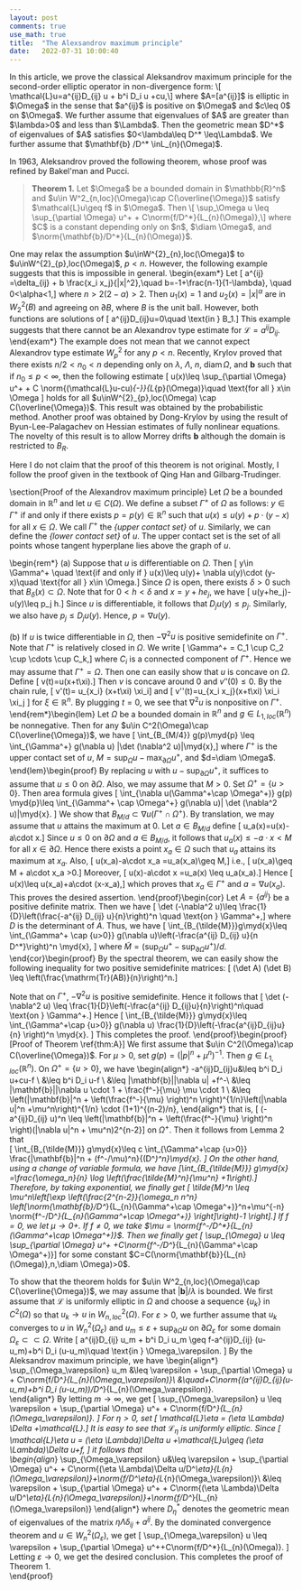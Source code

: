```yaml
---
layout: post
comments: true
use_math: true
title:  "The Alexsandrov maximum principle"
date:   2022-07-31 10:00:40 
---
```


<div>
In this article, we prove the classical Aleksandrov maximum principle for the second-order elliptic operator in non-divergence form:
\[	\mathcal{L}u=a^{ij}D_{ij} u + b^i D_i u +cu,\]
where $A=[a^{ij}]$ is elliptic in $\Omega$ in the sense that $a^{ij}$ is positive on $\Omega$ and $c\leq 0$ on $\Omega$. We further assume that eigenvalues of $A$ are greater than $\lambda>0$ and less than $\Lambda$. Then the geometric mean $D^*$ of eigenvalues of $A$ satisfies $0<\lambda\leq D^* \leq\Lambda$. We further assume that $\mathbf{b} /D^* \inL_{n}(\Omega)$. 

In 1963, Aleksandrov proved the following theorem, whose proof was refined by Bakel'man and Pucci.
</div>
  
  <blockquote> <strong> Theorem 1.</strong> 
Let $\Omega$ be a bounded domain in $\mathbb{R}^n$ and $u\in W^2_{n,loc}(\Omega)\cap C(\overline{\Omega})$ satisfy $\mathcal{L}u\geq f$ in $\Omega$. Then 
\[	\sup_\Omega u \leq \sup_{\partial \Omega} u^+ + C\norm{f/D^*}{L_{n}(\Omega)},\]
where $C$ is a constant depending only on $n$, $\diam \Omega$, and $\norm{\mathbf{b}/D^*}{L_{n}(\Omega)}$.
  </blockquote>
  
One may relax the assumption $u\inW^{2}_{n},loc(\Omega)$ to $u\inW^{2}_{p},loc(\Omega)$, $p<n$. However, the following example suggests that this is impossible in general. 
\begin{exam*}
Let 
\[	 a^{ij} =\delta_{ij} + b \frac{x_i x_j}{|x|^2},\quad b=-1+\frac{n-1}{1-\lambda}, \quad 0<\alpha<1,\]
where $n>2(2-\alpha)>2$. Then $u_1(x)=1$ and $u_2(x)=|x|^\alpha$ are in $W^2_{2}(B)$ and agreeing on $\partial B$, where $B$ is the unit ball. However, both functions are solutions of 
\[	a^{ij}D_{ij}u=0\quad \text{in } B_1.\]
This example suggests that there cannot be an Alexandrov type estimate for $\mathcal{L}=a^{ij}D_{ij}$. 
\end{exam*}
The example does not mean that we cannot expect Alexandrov type estimate $W^{2}_{p}$ for any $p<n$. Recently, Krylov proved that there exists $n/2 <n_0 <n$ depending only on $\lambda$, $\Lambda$, $n$, $\mathrm{diam}\,\Omega$, and $\mathbf{b}$ such that if $n_0\leq p<\infty$, then the following estimate 
\[	u(x)\leq \sup_{\partial \Omega} u^+ + C \norm{(\mathcal{L}u-cu)_{-}}{L_{p}(\Omega)}\quad \text{for all } x\in \Omega \]
holds for all $u\inW^{2}_{p},loc(\Omega) \cap C(\overline{\Omega})$. 
This result was obtained by the probabilistic method. Another proof was obtained by Dong-Krylov by using the result of Byun-Lee-Palagachev on Hessian estimates of fully nonlinear equations. The novelty of this result is to allow Morrey drifts $\mathbf{b}$ although the domain is restricted to $B_R$.  

Here I do not claim that the proof of this theorem is not original. Mostly, I follow the proof given in the textbook of Qing Han and Gilbarg-Trudinger. 

\section{Proof of the Alexandrov maximum principle}
Let $\Omega$ be a bounded domain in $\mathbb{R}^n$ and let $u\in C(\Omega)$. We define a subset $\Gamma^+$ of $\Omega$ as follows: $y\in\Gamma^+$ if and only if there exists $p=p(y)\in\mathbb{R}^n$ such that $u(x)\leq u(y)+ p\cdot(y-x)$ for all $x\in\Omega$. We call $\Gamma^+$ the *{upper contact set}* of $u$. Similarly, we can define the *{lower contact set}* of $u$. The upper contact set is the set of all points whose tangent hyperplane lies above the graph of $u$. 

\begin{rem*}
(a) Suppose that  $u$ is differentiable on $\Omega$. Then 
\[ y\in 	\Gamma^+ \quad \text{if and only if } u(x)\leq u(y)+ \nabla u(y)\cdot (y-x)\quad \text{for all } x\in \Omega.\]
 Since $\Omega$ is open, there exists $\delta>0$ such that $B_\delta (x)\subset \Omega$. Note that for $0<h<\delta$ and $x=y+he_j$, we have 
\[	u(y+he_j)-u(y)\leq p_j h.\]
Since $u$ is differentiable, it follows that $D_ju(y)\leq p_j$. Similarly, we also have $p_j \leq D_j u(y)$. Hence, $p=\nabla u(y)$.   

(b) If $u$ is twice differentiable in $\Omega$, then $-\nabla^2 u$ is positive semidefinite on $\Gamma^+$. Note that $\Gamma^+$ is relatively closed in $\Omega$. We write 
\[	\Gamma^+ = C_1 \cup C_2 \cup \cdots \cup C_k,\]
where $C_i$ is a connected component of $\Gamma^+$. Hence we may assume that $\Gamma^+=\Omega$. Then one can easily show that $u$ is concave on $\Omega$.  Define 
\[	v(t)=u(x+t\xi).\]
Then $v$ is concave around $0$ and $v''(0)\leq 0$. By the chain rule, 
\[	v'(t)= u_{x_i} (x+t\xi) \xi_i\]
and 
\[	v''(t)=u_{x_i x_j}(x+t\xi) \xi_i \xi_j \]
for $\xi \in \mathbb{R}^n$. By plugging $t=0$, we see that $\nabla^2 u$ is nonpositive on $\Gamma^+$. 
\end{rem*}\begin{lem}
Let $\Omega$ be a bounded domain in $\mathbb{R}^n$ and $g\in L_{1,loc}(\mathbb{R}^n)$ be nonnegative. Then for any $u\in C^2(\Omega)\cap C(\overline{\Omega})$, we have 
\[	\int_{B_{M/4}} g(p)\myd{p} \leq \int_{\Gamma^+} g(\nabla u) |\det (\nabla^2 u)|\myd{x},\]
where $\Gamma^+$ is the upper contact set of $u$, $M=\sup_\Omega u-\max_{\partial \Omega} u^+$, and $d=\diam \Omega$.
\end{lem}\begin{proof}
By replacing $u$ with $u-\sup_{\partial \Omega} u^+$, it suffices to assume that $u\leq 0$ on $\partial\Omega$. Also, we may assume that $M>0$. Set $\Omega^+ = \{u>0\}$. Then area formula gives 
\[	\int_{\nabla u(\Gamma^+\cap \Omega^+)} g(p)  \myd{p}\leq \int_{\Gamma^+ \cap \Omega^+} g(\nabla u)| \det (\nabla^2 u)|\myd{x}. \]
We show that $B_{M/d}\subset \nabla u(\Gamma^+\cap \Omega^+)$. By translation, we may assume that $u$ attains the maximum at $0$. Let $a\in B_{M/d}$ define 
\[	u_a(x)=u(x)-a\cdot x.\]
Since $u\leq 0$ on $\partial\Omega$ and $a\in B_{M/d}$, it follows that $u_a(x)\leq -a\cdot x<M$ for all $x\in \partial\Omega$. Hence there exists a point $x_a \in \Omega$ such that $u_a$ attains its maximum at $x_a$. Also, 
\[	u(x_a)-a\cdot x_a =u_a(x_a)\geq M,\]
i.e., 
\[	u(x_a)\geq M + a\cdot x_a >0.\]
Moreover, 
\[	u(x)-a\cdot x =u_a(x) \leq u_a(x_a).\] 
Hence 
\[	u(x)\leq u(x_a)+a\cdot (x-x_a),\]
which proves that $x_a \in \Gamma^+$ and $a=\nabla u(x_a)$. This proves the desired assertion. 
\end{proof}\begin{cor}
Let $A=\{a^{ij}\}$ be a positive definite matrix. Then we have 
\[	\det (-\nabla^2 u)\leq \frac{1}{D}\left(\frac{-a^{ij} D_{ij} u}{n}\right)^n \quad \text{on } \Gamma^+,\]
where $D$ is the determinant of $A$. Thus, we have 
\[	\int_{B_{\tilde{M}}}g\myd{x}\leq \int_{\Gamma^+ \cap \{u>0\}} g(\nabla u)\left(-\frac{a^{ij} D_{ij} u}{n D^*}\right)^n \myd{x}, \]
where $\tilde{M}=(\sup_\Omega u^+-\sup_{\partial\Omega } u^+)/d$. 
\end{cor}\begin{proof}
By the spectral theorem, we can easily show the following inequality for two positive semidefinite matrices:
\[	(\det A) (\det B) \leq \left(\frac{\mathrm{Tr}(AB)}{n}\right)^n.\]

Note that on $\Gamma^+$, $-\nabla^2 u$ is positive semidefinite. Hence it follows that 
\[	\det (-\nabla^2 u) \leq \frac{1}{D}\left(-\frac{a^{ij} D_{ij}u}{n}\right)^n\quad \text{on } \Gamma^+.\]
Hence 
\[	\int_{B_{\tilde{M}}} g\myd{x}\leq \int_{\Gamma^+\cap \{u>0\}} g(\nabla u) \frac{1}{D}\left(-\frac{a^{ij}D_{ij}u}{n} \right)^n \myd{x}. \]
 This completes the proof. 
\end{proof}\begin{proof}[Proof of Theorem \ref{thm:A}]
We first assume that $u\in C^2(\Omega)\cap C(\overline{\Omega})$. For $\mu>0$, set $g(p)=(|p|^n+\mu^n)^{-1}$. Then $g\in L_{1,loc}(\mathbb{R}^n)$. On $\Omega^+=\{ u>0\}$, we have 
\begin{align*}
-a^{ij}D_{ij}u&\leq b^i D_i u+cu-f \\
&\leq b^i D_i u-f \\
&\leq |\mathbf{b}||\nabla u| +f^-\\
&\leq |\mathbf{b}||\nabla u \cdot 1 + \frac{f^-}{\mu} \mu \cdot 1 \\
&\leq \left(|\mathbf{b}|^n + \left(\frac{f^-}{\mu} \right)^n \right)^{1/n}\left(|\nabla u|^n +\mu^n\right)^{1/n} \cdot (1+1)^{(n-2)/n},
\end{align*}
that is, 
\[	(-a^{ij}D_{ij} u)^n \leq \left(|\mathbf{b}|^n + \left(\frac{f^-}{\mu} \right)^n \right)(|\nabla u|^n + \mu^n)2^{n-2}\]
on $\Omega^+$. Then it follows from Lemma 2 that  
\[	\int_{B_{\tilde{M}}} g\myd{x}\leq c \int_{\Gamma^+\cap \{u>0\}} \frac{|\mathbf{b}|^n + (f^-/\mu)^n}{(D^*)^n}\myd{x}. \]
On the other hand, using a change of variable formula, we have 
\[\int_{B_{\tilde{M}}} g\myd{x} =\frac{\omega_n}{n} \log \left(\frac{\tilde{M}^n}{\mu^n} +1\right).\] 
Therefore, by taking exponential, we finally get 
\[	\tilde{M}^n \leq \mu^n\left[\exp \left(\frac{2^{n-2}}{\omega_n n^n} \left[\norm{\mathbf{b}/D^*}{L_{n}(\Gamma^+\cap \Omega^+)}^n+\mu^{-n} \norm{f^-/D^*}{L_{n}(\Gamma^+\cap \Omega^+)} \right]\right)-1 \right].\] 
If $f=0$, we let $\mu\rightarrow 0+$. If $f\neq 0$, we take $\mu = \norm{f^-/D^*}{L_{n}(\Gamma^+\cap \Omega^+)}$. Then we finally get 
\[	\sup_{\Omega} u \leq \sup_{\partial \Omega} u^+  +C\norm{f^-/D^*}{L_{n}(\Gamma^+\cap \Omega^+)}\]
for some constant $C=C(\norm{\mathbf{b}}{L_{n}(\Omega)},n,\diam \Omega)>0$.

To show that the theorem holds for $u\in W^2_{n,loc}(\Omega)\cap C(\overline{\Omega})$, we may assume that $|\mathbf{b}|/\lambda$ is bounded. We first assume that $\mathcal{L}$ is uniformly elliptic in $\Omega$ and  choose a sequence $\{u_k\}$ in $C^2(\Omega)$ so that $u_k \rightarrow u$ in $W^2_{n,loc}(\Omega)$. For $\varepsilon>0$, we further assume that $u_k$ converges to $u$ in $W^2_{n}(\Omega_\varepsilon)$ and $u_m \leq \varepsilon + \sup_{\partial \Omega} u$ on $\partial\Omega_{\varepsilon}$ for some domain $\Omega_{\varepsilon}\subset \subset \Omega$. Write 
\[	a^{ij}D_{ij} u_m + b^i D_i u_m \geq f-a^{ij}D_{ij} (u-u_m)+b^i D_i (u-u_m)\quad \text{in } \Omega_\varepsilon. \]
By the Aleksandrov maximum principle, we have 
\begin{align*}	
\sup_{\Omega_\varepsilon} u_m &\leq \varepsilon + \sup_{\partial \Omega} u + C\norm{f/D^*}{L_{n}(\Omega_\varepsilon)}\\
&\quad+C\norm{(a^{ij}D_{ij}(u-u_m)+b^i D_i (u-u_m))/D^*}{L_{n}(\Omega_\varepsilon)}.		
\end{align*} 
By letting $m\rightarrow \infty$, we get 
\[	\sup_{\Omega_\varepsilon} u \leq \varepsilon + \sup_{\partial \Omega} u^+ + C\norm{f/D^*}{L_{n}(\Omega_\varepsilon)}. \] 
For $\eta>0$, set 
\[	\mathcal{L}_\eta = (\eta \Lambda) \Delta +\mathcal{L}.\]
It is easy to see that $\mathcal{L}_\eta$ is uniformly elliptic. Since 
\[	\mathcal{L}_\eta u = (\eta \Lambda)\Delta u +\mathcal{L}u\geq (\eta \Lambda)\Delta u+f, 	\]
it follows that  
\begin{align*}
	\sup_{\Omega_\varepsilon} u&\leq  \varepsilon + \sup_{\partial \Omega} u^+ + C\norm{(\eta \Lambda)\Delta u/D^*_\eta}{L_{n}(\Omega_\varepsilon)}+\norm{f/D^*_\eta}{L_{n}(\Omega_\varepsilon)}\\
	&\leq \varepsilon + \sup_{\partial \Omega} u^+ + C\norm{(\eta \Lambda)\Delta u/D^*_\eta}{L_{n}(\Omega_\varepsilon)}+\norm{f/D^*}{L_{n}(\Omega_\varepsilon)}
\end{align*}
where $D_\eta^*$ denotes the geometric mean of eigenvalues of the matrix $\eta\Lambda \delta_{ij} + a^{ij}$. By the dominated convergence theorem and $u\in W^2_{n}(\Omega_\varepsilon)$, we get 
\[	\sup_{\Omega_\varepsilon} u \leq \varepsilon + \sup_{\partial \Omega} u^++C\norm{f/D^*}{L_{n}(\Omega)}.   \]
Letting $\varepsilon \rightarrow 0$, we get the desired conclusion.   This completes the proof of Theorem 1.  
\end{proof}
